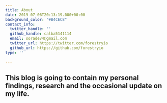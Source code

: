 ```yaml
---
title: About
date: 2019-07-06T20:13:19.000+00:00
background_color: "#B4CEC8"
contact_info:
  twitter_handle: ''
  github_handle: calba5141114
  email: soradev4@gmail.com
  twitter_url: https://twitter.com/forestryio
  github_url: https://github.com/forestryio
type: ''

---
```

## This blog is going to contain my personal findings, research and the occasional update on my life.